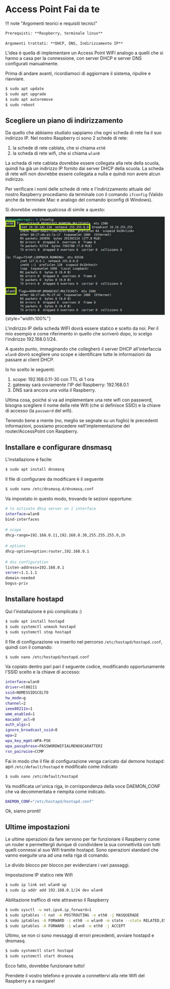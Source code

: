 # Access Point Fai da te


!!! note "Argomenti teorici e requisiti tecnici"
    
    Prerequisti: **Raspberry, terminale linux**
    
    Argomenti trattati: **DHCP, DNS, Indirizzamento IP**


L'idea è quella di implementare un Access Point WIFI analogo a quelli
che si hanno a casa per la connessione, con server DHCP e server DNS
configurati manualmente.

Prima di andare avanti, ricordiamoci di aggiornare il sistema, ripulire e riavviare.

``` bash
$ sudo apt update
$ sudo apt upgrade
$ sudo apt autoremove
$ sudo reboot
```


## Scegliere un piano di indirizzamento

Da quello che abbiamo studiato sappiamo che ogni scheda di rete ha il
suo indirizzo IP. Nel nostro Raspberry ci sono 2 schede di rete:

1. la schede di rete cablata, che si chiama `eth0`
2. la scheda di rete wifi, che si chiama `wlan0`

La scheda di rete cablata dovrebbe essere collegata alla rete della
scuola, quindi ha già un indirizzo IP fornito dai server DHCP della
scuola. La scheda di rete wifi non dovrebbe essere collegata a nulla e
quindi non avere alcun indirizzo.

Per verificare i nomi delle schede di rete e l'indirizzamento attuale
del nostro Raspberry procediamo da terminale con il comando `ifconfig` 
(Valido anche da terminale Mac e analogo del comando ipconfig di Windows).


Si dovrebbe vedere qualcosa di simile a questo:

![output comando ifconfig RPI](images/RPI_NICs.jpg){style="width:100%"}


L'indirizzo IP della scheda WIFI dovrà essere statico e scelto da noi.
Per il mio esempio e come riferimento in quello che scriverò dopo, io
scelgo l'indirizzo 192.168.0.1/24.

A questo punto, immaginando che collegherò il server DHCP
all'interfaccia `wlan0` dovrò scegliere uno scope e
identificare tutte le informazioni da passare ai client DHCP.

Io ho scelto le seguenti:

1.  scope: 192.168.0.11-30 con TTL di 1 ora
2.  gateway sarà ovviamente l'IP del Raspberry: 192.168.0.1
3.  DNS sarà ancora una volta il Raspberry.

Ultima cosa, poiché si va ad implementare una rete wifi con password,
bisogna scegliere il nome della rete Wifi (che si definisce SSID) e la
chiave di accesso (la `password` del wifi).

Tenendo bene a mente (no, meglio se segnate su un foglio) le precedenti
informazioni, possiamo procedere nell'implementazione del
router/AccessPoint con Raspberry.



## Installare e configurare dnsmasq

L'installazione è facile:

``` bash
$ sudo apt install dnsmasq
```

Il file di configurare da modificare è il seguente

``` bash
$ sudo nano /etc/dnsmasq.d/dnsmasq.conf
```

Va impostato in questo modo, trovando le sezioni opportune:

``` bash
# to activate dhcp server on 1 interface
interface=wlan0
bind-interfaces 

# scope
dhcp-range=192.168.0.11,192.168.0.30,255.255.255.0,1h

# options
dhcp-option=option:router,192.168.0.1

# dns configuration
listen-address=192.168.0.1
server=1.1.1.1
domain-needed
bogus-priv
```


## Installare hostapd

Qui l'installazione è più complicata :)

``` bash
$ sudo apt install hostapd
$ sudo systemctl unmask hostapd
$ sudo systemctl stop hostapd
```

Il file di configurazione va inserito nel percorso `/etc/hostapd/hostapd.conf`, quindi con il comando:

``` bash
$ sudo nano /etc/hostapd/hostapd.conf
```

Va copiato dentro pari pari il seguente codice, modificando
opportunamente l'SSID scelto e la chiave di accesso:

``` bash
interface=wlan0
driver=nl80211
ssid=NOMESSIDSCELTO
hw_mode=g
channel=2
ieee80211n=1
wmm_enabled=1
macaddr_acl=0
auth_algs=1
ignore_broadcast_ssid=0
wpa=2
wpa_key_mgmt=WPA-PSK
wpa_passphrase=PASSWORDWIFIALMENO8CARATTERI
rsn_pairwise=CCMP
```

Fai in modo che il file di configurazione venga caricato dal demone hostapd: apri `/etc/default/hostapd` e modificalo come
indicato

``` bash
$ sudo nano /etc/default/hostapd
```

Va modificata un'unica riga, in corrispondenza della voce DAEMON_CONF
che va decommentata e riempita come indicato.

``` bash
DAEMON_CONF="/etc/hostapd/hostapd.conf"
```

Ok, siamo pronti!


## Ultime impostazioni

Le ultime operazioni da fare servono per far funzionare il Raspberry
come un router e permettergli dunque di condividere la sua connettività
con tutti quelli connessi al suo Wifi tramite hostapd. Sono operazioni
standard che vanno eseguite una ad una nella riga di comando.

Le divido blocco per blocco per evidenziare i vari passaggi.

Impostazione IP statico rete Wifi

``` bash
$ sudo ip link set wlan0 up
$ sudo ip addr add 192.168.0.1/24 dev wlan0
```

Abilitazione traffico di rete attraverso il Raspberry

``` bash
$ sudo sysctl -w net.ipv4.ip_forward=1
$ sudo iptables -t nat -A POSTROUTING -o eth0 -j MASQUERADE
$ sudo iptables -A FORWARD -i eth0 -o wlan0 -m state --state RELATED,ESTABLISHED -j ACCEPT
$ sudo iptables -A FORWARD -i wlan0 -o eth0 -j ACCEPT
```

Ultimo, se non ci sono messaggi di errori precedenti, avviare hostapd e
dnsmasq.

``` bash
$ sudo systemctl start hostapd
$ sudo systemctl start dnsmasq
```

Ecco fatto, dovrebbe funzionare tutto!

Prendete il vostro telefono e provate a connettervi alla rete Wifi del
Raspberry e a navigare!

